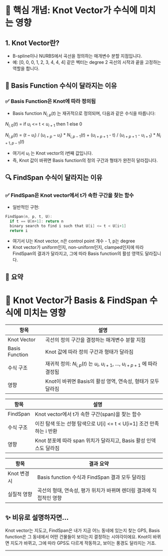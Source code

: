 # 🎯 핵심 개념: Knot Vector가 수식에 미치는 영향
## 1. Knot Vector란?
- B-spline이나 NURBS에서 곡선을 정의하는 매개변수 분할 지점입니다.
- 예: [0, 0, 0, 1, 2, 3, 4, 4, 4] 같은 벡터는 degree 2 곡선의 시작과 끝을 고정하는 역할을 합니다.

## 📐 Basis Function 수식이 달라지는 이유
### ✅ Basis Function은 Knot에 따라 정의됨
- Basis function $N_{i,p}(t)$ 는 재귀적으로 정의되며, 다음과 같은 수식을 따릅니다:


$N_{i,0}(t)$ = 
  if $u_i$ <= t < $u_{i+1}$ then 1
  else 0

$N_{i,p}(t)$ = 
  $(t - u_i)$ / $(u_{i+p} - u_i)$ * $N_{i,p-1}(t)$ +
  ($u_{i+p+1}$ - t) / ($u_{i+p+1}$ - $u_{i+1}$) * $N_{i+1,p-1}(t)$



- 여기서 $u_i$ 는 Knot vector의 i번째 값입니다.
- 즉, Knot 값이 바뀌면 Basis function의 정의 구간과 형태가 완전히 달라집니다.

## 🔍 FindSpan 수식이 달라지는 이유
### ✅ FindSpan은 Knot vector에서 t가 속한 구간을 찾는 함수
- 일반적인 구현:

```cpp
FindSpan(n, p, t, U):
  if t == U[n+1]: return n
  binary search to find i such that U[i] <= t < U[i+1]
  return i
```

- 여기서 U는 Knot vector, n은 control point 개수 - 1, p는 degree
- Knot vector가 uniform인지, non-uniform인지, clamped인지에 따라
FindSpan의 결과가 달라지고, 그에 따라 Basis function의 활성 영역도 달라집니다.

## 🧠 요약
# 📐 Knot Vector가 Basis & FindSpan 수식에 미치는 영향

| 항목           | 설명                                                                 |
|----------------|----------------------------------------------------------------------|
| Knot Vector    | 곡선의 정의 구간을 결정하는 매개변수 분할 지점                        |
| Basis Function | Knot 값에 따라 정의 구간과 형태가 달라짐                              |
| 수식 구조      | 재귀적 정의: $N_{i,p}(t)$ 는 $u_i$, $u_{i+1}$, ..., $u_{i+p+1}$ 에 따라 결정됨   |
| 영향           | Knot이 바뀌면 Basis의 활성 영역, 연속성, 형태가 모두 달라짐            |


| 항목           | 설명                                                                 |
|----------------|----------------------------------------------------------------------|
| FindSpan       | Knot vector에서 t가 속한 구간(span)을 찾는 함수                       |
| 수식 구조      | 이진 탐색 또는 선형 탐색으로 U[i] <= t < U[i+1] 조건 만족하는 i 반환   |
| 영향           | Knot 분포에 따라 span 위치가 달라지고, Basis 활성 인덱스도 달라짐      |


| 항목           | 결과 요약                                                            |
|----------------|----------------------------------------------------------------------|
| Knot 변경 시   | Basis function 수식과 FindSpan 결과 모두 달라짐                       |
| 실질적 영향    | 곡선의 형태, 연속성, 평가 위치가 바뀌며 렌더링 결과에 직접적인 영향    |



## ✨ 비유로 설명하자면…

Knot vector는 지도고,
FindSpan은 내가 지금 어느 동네에 있는지 찾는 GPS,
Basis function은 그 동네에서 어떤 건물들이 보이는지 결정하는 시야각이에요.
Knot이 바뀌면 지도가 바뀌고, 그에 따라 GPS도 다르게 작동하고, 보이는 풍경도 달라지는 거죠.

---
